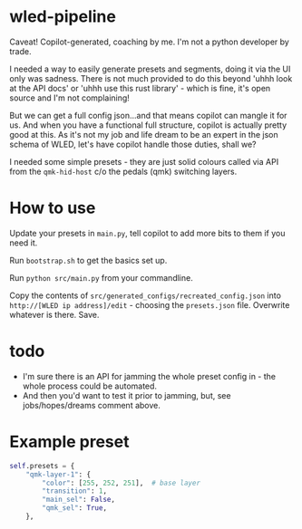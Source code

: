 # wled-pipeline
Caveat!  Copilot-generated, coaching by me.  I'm not a python developer by trade.

I needed a way to easily generate presets and segments, doing it via the UI only was sadness.  There is not much provided to do this beyond 'uhhh look at the API docs' or 'uhhh use this rust library' - which is fine, it's open source and I'm not complaining!

But we can get a full config json...and that means copilot can mangle it for us.  And when you have a functional full structure, copilot is actually pretty good at this.  As it's not my job and life dream to be an expert in the json schema of WLED, let's have copilot handle those duties, shall we?

I needed some simple presets - they are just solid colours called via API from the `qmk-hid-host` c/o the pedals (qmk) switching layers.

# How to use
Update your presets in `main.py`, tell copilot to add more bits to them if you need it.

Run `bootstrap.sh` to get the basics set up.

Run `python src/main.py` from your commandline.

Copy the contents of `src/generated_configs/recreated_config.json` into `http://[WLED ip address]/edit` - choosing the `presets.json` file.  Overwrite whatever is there.  Save.

# todo
- I'm sure there is an API for jamming the whole preset config in - the whole process could be automated.
- And then you'd want to test it prior to jamming, but, see jobs/hopes/dreams comment above.

# Example preset
```python
self.presets = {
    "qmk-layer-1": {
        "color": [255, 252, 251],  # base layer
        "transition": 1,
        "main_sel": False,
        "qmk_sel": True,
    },
```

